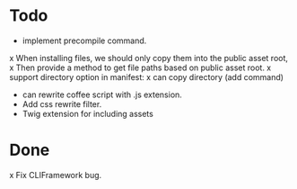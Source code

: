 Todo
=====
- implement precompile command.

x When installing files, we should only copy them into the public asset root,
x Then provide a method to get file paths based on public asset root.
x support directory option in manifest:
    x can copy directory (add command)

- can rewrite coffee script with .js extension.
- Add css rewrite filter.
- Twig extension for including assets

Done
====
x Fix CLIFramework bug.

